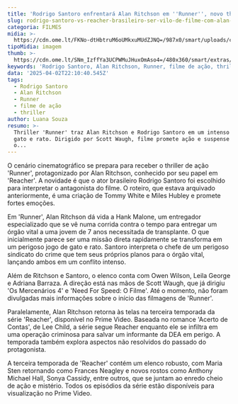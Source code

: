 ```yaml
---
title: 'Rodrigo Santoro enfrentará Alan Ritchson em ''Runner'', novo thriller de ação'
slug: rodrigo-santoro-vs-reacher-brasileiro-ser-vilo-de-filme-com-alan-ritchson
categoria: FILMES
midia: >-
  https://cdn.ome.lt/FKNo-dtHbtruM6oUMkxuMUdZJNQ=/987x0/smart/uploads/conteudo/fotos/OMELETE_CAPA_-_2025-04-02T183748.203.png
tipoMidia: imagem
thumb: >-
  https://cdn.ome.lt/SNm_IzffYa3UCPWMuJHuxOmAso4=/480x360/smart/extras/conteudos/omelete_THUMB_-_2025-04-02T183716.313.png
keywords: 'Rodrigo Santoro, Alan Ritchson, Runner, filme de ação, thriller'
data: '2025-04-02T22:10:40.545Z'
tags:
  - Rodrigo Santoro
  - Alan Ritchson
  - Runner
  - filme de ação
  - thriller
author: Luana Souza
resumo: >-
  Thriller 'Runner' traz Alan Ritchson e Rodrigo Santoro em um intenso jogo de
  gato e rato. Dirigido por Scott Waugh, filme promete ação e suspense de tirar
  o...
---
```


O cenário cinematográfico se prepara para receber o thriller de ação 'Runner', protagonizado por Alan Ritchson, conhecido por seu papel em 'Reacher'. A novidade é que o ator brasileiro Rodrigo Santoro foi escolhido para interpretar o antagonista do filme. O roteiro, que estava arquivado anteriormente, é uma criação de Tommy White e Miles Hubley e promete fortes emoções.

Em 'Runner', Alan Ritchson dá vida a Hank Malone, um entregador especializado que se vê numa corrida contra o tempo para entregar um órgão vital a uma jovem de 7 anos necessitada de transplante. O que inicialmente parece ser uma missão direta rapidamente se transforma em um perigoso jogo de gato e rato. Santoro interpreta o chefe de um perigoso sindicato do crime que tem seus próprios planos para o órgão vital, lançando ambos em um conflito intenso.

Além de Ritchson e Santoro, o elenco conta com Owen Wilson, Leila George e Adriana Barraza. A direção está nas mãos de Scott Waugh, que já dirigiu 'Os Mercenários 4' e 'Need For Speed: O Filme'. Até o momento, não foram divulgadas mais informações sobre o início das filmagens de 'Runner'.

Paralelamente, Alan Ritchson retorna às telas na terceira temporada da série 'Reacher', disponível no Prime Video. Baseada no romance 'Acerto de Contas', de Lee Child, a série segue Reacher enquanto ele se infiltra em uma operação criminosa para salvar um informante da DEA em perigo. A temporada também explora aspectos não resolvidos do passado do protagonista.

A terceira temporada de 'Reacher' contém um elenco robusto, com Maria Sten retornando como Frances Neagley e novos rostos como Anthony Michael Hall, Sonya Cassidy, entre outros, que se juntam ao enredo cheio de ação e mistério. Todos os episódios da série estão disponíveis para visualização no Prime Video.
